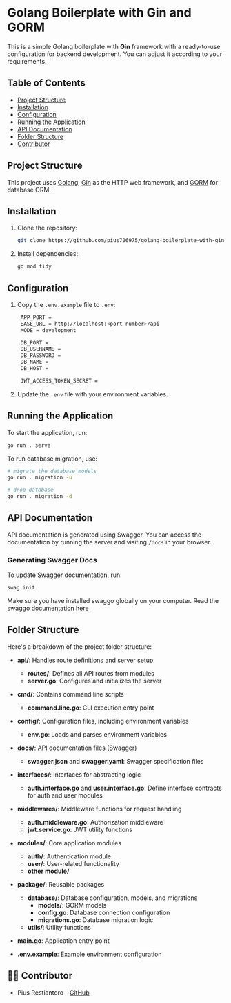 
# Golang Boilerplate with Gin and GORM

This is a simple Golang boilerplate with **Gin** framework with a ready-to-use configuration for backend development. You can adjust it according to your requirements.

## Table of Contents

- [Project Structure](#project-structure)
- [Installation](#installation)
- [Configuration](#configuration)
- [Running the Application](#running-the-application)
- [API Documentation](#api-documentation)
- [Folder Structure](#folder-structure)
- [Contributor](#contributor)

## Project Structure

This project uses [Golang](https://golang.org/), [Gin](https://github.com/gin-gonic/gin) as the HTTP web framework, and [GORM](https://gorm.io/) for database ORM. 

## Installation

1. Clone the repository:
   ```bash
   git clone https://github.com/pius706975/golang-boilerplate-with-gin.git
   ```

2. Install dependencies:
   ```bash
   go mod tidy
   ```

## Configuration

1. Copy the `.env.example` file to `.env`:
   ```bash
    APP_PORT = 
    BASE_URL = http://localhost:<port number>/api
    MODE = development

    DB_PORT = 
    DB_USERNAME = 
    DB_PASSWORD = 
    DB_NAME = 
    DB_HOST = 

    JWT_ACCESS_TOKEN_SECRET = 
   ```

2. Update the `.env` file with your environment variables.

## Running the Application

To start the application, run:

```bash
go run . serve
```

To run database migration, use:
```bash
# migrate the database models
go run . migration -u 

# drop database
go run . migration -d
```

## API Documentation

API documentation is generated using Swagger. You can access the documentation by running the server and visiting `/docs` in your browser.

### Generating Swagger Docs

To update Swagger documentation, run:
```bash
swag init
```
Make sure you have installed swaggo globally on your computer.
Read the swaggo documentation [here](https://pkg.go.dev/github.com/swaggo/swag/v2#readme-getting-started)

## Folder Structure

Here's a breakdown of the project folder structure:

- **api/**: Handles route definitions and server setup
  - **routes/**: Defines all API routes from modules
  - **server.go**: Configures and initializes the server

- **cmd/**: Contains command line scripts
  - **command.line.go**: CLI execution entry point

- **config/**: Configuration files, including environment variables
  - **env.go**: Loads and parses environment variables

- **docs/**: API documentation files (Swagger)
  - **swagger.json** and **swagger.yaml**: Swagger specification files

- **interfaces/**: Interfaces for abstracting logic
  - **auth.interface.go** and **user.interface.go**: Define interface contracts for auth and user modules

- **middlewares/**: Middleware functions for request handling
  - **auth.middleware.go**: Authorization middleware
  - **jwt.service.go**: JWT utility functions

- **modules/**: Core application modules
  - **auth/**: Authentication module
  - **user/**: User-related functionality
  - **other module/**

- **package/**: Reusable packages
  - **database/**: Database configuration, models, and migrations
    - **models/**: GORM models
    - **config.go**: Database connection configuration
    - **migrations.go**: Database migration logic
  - **utils/**: Utility functions

- **main.go**: Application entry point

- **.env.example**: Example environment configuration

## 👨‍💻 Contributor

- Pius Restiantoro - [GitHub](https://github.com/pius706975)

